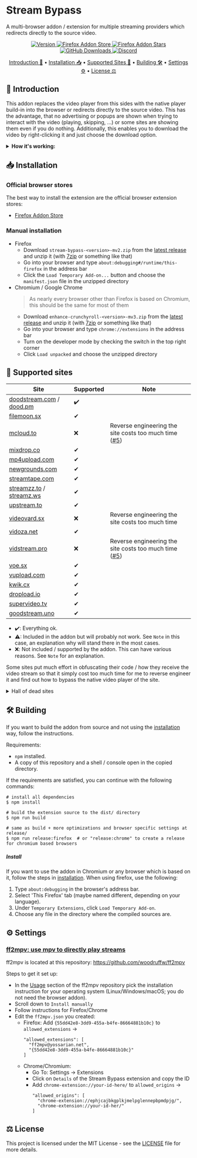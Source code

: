 # Stream Bypass

A multi-browser addon / extension for multiple streaming providers which redirects directly to the source video.

<p align="center">
  <a href="https://github.com/ByteDream/stream-bypass/releases/latest">
    <img src="https://img.shields.io/github/v/release/ByteDream/stream-bypass?label=Version&style=flat-square" alt="Version">
  </a>
  <a href="https://addons.mozilla.org/de/firefox/addon/stream-bypass/">
    <img src="https://img.shields.io/amo/users/stream-bypass?label=Firefox%20Store%20Downloads&style=flat-square" alt="Firefox Addon Store">
  </a>
  <a href="https://addons.mozilla.org/de/firefox/addon/stream-bypass/">
    <img src="https://img.shields.io/amo/stars/stream-bypass?label=Firefox%20Store%20Stars&style=flat-square" alt="Firefox Addon Stars">
  </a>
  <a href="https://github.com/ByteDream/stream-bypass/releases/latest">
    <img src="https://img.shields.io/github/downloads/ByteDream/stream-bypass/total?label=GitHub%20Downloads&style=flat-square" alt="GitHub Downloads">
  </a>
  <a href="https://discord.gg/gUWwekeNNg">
    <img src="https://img.shields.io/discord/915659846836162561?label=Discord&style=flat-square" alt="Discord">
  </a>
</p>

<p align="center">
  <a href="#-introduction">Introduction 📝</a>
  •
  <a href="#-installation">Installation 📥</a>
  •
  <a href="#-supported-sites">Supported Sites 📜</a>
  •
  <a href="#%EF%B8%8F-building">Building 🛠️</a>
  •
  <a href="#%EF%B8%8F-settings">Settings ⚙️</a>
  •
  <a href="#-license">License ⚖</a>
</p>

## 📝 Introduction

This addon replaces the video player from this sides with the native player build-in into the browser or redirects directly to the source video.
This has the advantage, that no advertising or popups are shown when trying to interact with the video (playing, skipping, ...) or some sites are showing them even if you do nothing.
Additionally, this enables you to download the video by right-clicking it and just choose the download option.

<details id="example">
    <summary><b>How it's working:</b></summary>
    <img src="example.gif" alt="">
</details>

## 📥 Installation

### Official browser stores

The best way to install the extension are the official browser extension stores:

- [Firefox Addon Store](https://addons.mozilla.org/de/firefox/addon/stream-bypass/)

### Manual installation

- Firefox
  - Download `stream-bypass-<version>-mv2.zip` from the [latest release](https://github.com/ByteDream/stream-bypass/releases/latest) and unzip it (with [7zip](https://www.7-zip.org/) or something like that)
  - Go into your browser and type `about:debugging#/runtime/this-firefox` in the address bar
  - Click the `Load Temporary Add-on...` button and choose the `manifest.json` file in the unzipped directory
- Chromium / Google Chrome
  > As nearly every browser other than Firefox is based on Chromium, this should be the same for most of them
  - Download `enhance-crunchyroll-<version>-mv3.zip` from the [latest release](https://github.com/ByteDream/stream-bypass/releases/latest) and unzip it (with [7zip](https://www.7-zip.org/) or something like that)
  - Go into your browser and type `chrome://extensions` in the address bar
  - Turn on the developer mode by checking the switch in the top right corner
  - Click `Load unpacked` and choose the unzipped directory

## 📜 Supported sites

| Site                                                                  | Supported | Note                                                                                                         |
| --------------------------------------------------------------------- | --------- | ------------------------------------------------------------------------------------------------------------ |
| [doodstream.com](doodstream.com) / [dood.pm](https://dood.pm)         | ✔️        |                                                                                                              |
| [filemoon.sx](https://filemoon.sx)                                    | ✔        |                                                                                                              |
| [mcloud.to](https://mcloud.to/)                                       | ❌        | Reverse engineering the site costs too much time ([#5](https://github.com/ByteDream/stream-bypass/issues/5)) |
| [mixdrop.co](https://mixdrop.co)                                      | ✔ ️      |                                                                                                              |
| [mp4upload.com](https://mp4upload.com)                                | ✔        |                                                                                                              |
| [newgrounds.com](https://newgrounds.com)                              | ✔        |                                                                                                              |
| [streamtape.com](https://streamtape.com)                              | ✔        |                                                                                                              |
| [streamzz.to](https://streamzz.to) / [streamz.ws](https://streamz.ws) | ✔        |                                                                                                              |
| [upstream.to](https://upstream.to)                                    | ✔        |                                                                                                              |
| [videovard.sx](https://videovard.sx)                                  | ❌        | Reverse engineering the site costs too much time                                                             |
| [vidoza.net](https://vidoza.net)                                      | ✔        |                                                                                                              |
| [vidstream.pro](https://vidstream.pro)                                | ❌        | Reverse engineering the site costs too much time ([#5](https://github.com/ByteDream/stream-bypass/issues/5)) |
| [voe.sx](https://voe.sx)                                              | ✔        |                                                                                                              |
| [vupload.com](https://vupload.com)                                    | ✔        |                                                                                                              |
| [kwik.cx](https://kwik.cx)                                            | ✔        |                                                                                                              |
| [dropload.io](https://dropload.io)                                    | ✔        |                                                                                                              |
| [supervideo.tv](https://supervideo.tv)                                | ✔        |                                                                                                              |
| [goodstream.uno](https://goodstream.uno)                              | ✔        |                                                                                                              |

- ✔️: Everything ok.
- ⚠: Included in the addon but will probably not work. See `Note` in this case, an explanation why will stand there in the most cases.
- ❌: Not included / supported by the addon. This can have various reasons. See `Note` for an explanation.

Some sites put much effort in obfuscating their code / how they receive the video stream so that it simply cost too much time for me to reverse engineer it and find out how to bypass the native video player of the site.

<details>
    <summary>Hall of dead sites</summary>
    <ul>
        <li><a href="https://evoload.io">evoload.io</a> - Down</li>
        <li><a href="https://vidlox.me">vidlox.me</a> - Reachable but empty</li>
        <li><a href="https://vivo.sx">vivo.sx</a> - Down</li>
    </ul>
</details>

## 🛠️ Building

If you want to build the addon from source and not using the [installation](#installation) way, follow the instructions.

Requirements:

- `npm` installed.
- A copy of this repository and a shell / console open in the copied directory.

If the requirements are satisfied, you can continue with the following commands:

```shell
# install all dependencies
$ npm install

# build the extension source to the dist/ directory
$ npm run build

# same as build + more optimizations and browser specific settings at release/
$ npm run release:firefox  # or "release:chrome" to create a release for chromium based browsers
```

##### Install

If you want to use the addon in Chromium or any browser which is based on it, follow the steps in [installation](#-installation).
When using firefox, use the following:

1. Type `about:debugging` in the browser's address bar.
2. Select 'This Firefox' tab (maybe named different, depending on your language).
3. Under `Temporary Extensions`, click `Load Temporary Add-on`.
4. Choose any file in the directory where the compiled sources are.

## ⚙️ Settings

### <ins>ff2mpv: use mpv to directly play streams</ins>

ff2mpv is located at this repository: https://github.com/woodruffw/ff2mpv

Steps to get it set up:

- In the [Usage](https://github.com/woodruffw/ff2mpv#usage) section of the ff2mpv repository pick the installation instruction for your operating system (Linux/Windows/macOS; you do not need the browser addon).
- Scroll down to `Install manually`
- Follow instructions for Firefox/Chrome
- Edit the `ff2mpv.json` you created:
  - Firefox: Add `{55dd42e8-3dd9-455a-b4fe-86664881b10c}` to `allowed_extensions` ->
    ```
    "allowed_extensions": [
      "ff2mpv@yossarian.net",
      "{55dd42e8-3dd9-455a-b4fe-86664881b10c}"
    ]
    ```
  - Chrome/Chromium:
    - Go To: Settings -> Extensions
    - Click on `Details` of the Stream Bypass extension and copy the ID
    - Add `chrome-extension://your-id-here/` to `allowed_origins` ->
      ```
      "allowed_origins": [
        "chrome-extension://ephjcajbkgplkjmelpglennepbpmdpjg/",
        "chrome-extension://your-id-her/"
      ]
      ```

## ⚖ License

This project is licensed under the MIT License - see the [LICENSE](LICENSE) file for more details.
